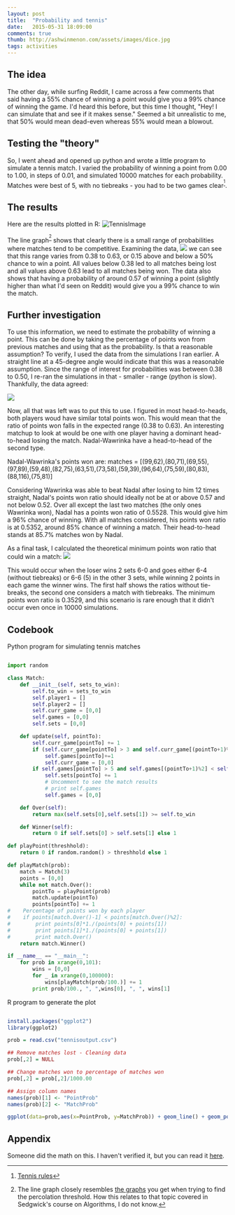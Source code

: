 ```yaml
---
layout: post
title:  "Probability and tennis"
date:   2015-05-31 18:09:00
comments: true
thumb: http://ashwinmenon.com/assets/images/dice.jpg
tags: activities
---
```


## The idea
The other day, while surfing Reddit, I came across a few comments that said having a 55% chance of winning a point would give you a 99% chance of winning the game. I'd heard this before, but this time I thought, "Hey! I can simulate that and see if it makes sense." Seemed a bit unrealistic to me, that 50% would mean dead-even whereas 55% would mean a blowout.

## Testing the "theory"
So, I went ahead and opened up python and wrote a little program to simulate a tennis match. I varied the probability of winning a point from 0.00 to 1.00, in steps of 0.01, and simulated 10000 matches for each probability. Matches were best of 5, with no tiebreaks - you had to be two games clear<sup>[^1]</sup>.

## The results
Here are the results plotted in R:
![TennisImage](/assets/images/tennis_graph.png)

The line graph<sup>[^2]</sup> shows that clearly there is a small range of probabilities where matches tend to be competitive. Examining the data,
![](/assets/images/tennis_table.png)
we can see that this range varies from 0.38 to 0.63, or 0.15 above and below a 50% chance to win a point. All values below 0.38 led to all matches being lost and all values above 0.63 lead to all matches being won. The data also shows that having a probability of around 0.57 of winning a point (slightly higher than what I'd seen on Reddit) would give you a 99% chance to win the match. 

## Further investigation
To use this information, we need to estimate the probability of winning a point. This can be done by taking the percentage of points won from previous matches and using that as the probability. Is that a reasonable assumption? To verify, I used the data from the simulations I ran earlier. A straight line at a 45-degree angle would indicate that this was a reasonable assumption. Since the range of interest for probabilities was between 0.38 to 0.50, I re-ran the simulations in that - smaller - range (python is slow). Thankfully, the data agreed:

![](/assets/images/tennis_points.png)

Now, all that was left was to put this to use. I figured in most head-to-heads, both players woud have similar total points won. This would mean that the ratio of points won falls in the expected range (0.38 to 0.63). An interesting matchup to look at would be one with one player having a dominant head-to-head losing the match. Nadal-Wawrinka have a head-to-head of the second type.

Nadal-Wawrinka's points won are:
matches = [(99,62),(80,71),(69,55),(97,89),(59,48),(82,75),(63,51),(73,58),(59,39),(96,64),(75,59),(80,83),(88,116),(75,81)]

Considering Wawrinka was able to beat Nadal after losing to him 12 times straight, Nadal's points won ratio should ideally not be at or above 0.57 and not below 0.52. Over all except the last two matches (the only ones Wawrinka won), Nadal has a points won ratio of 0.5528. This would give him a 96% chance of winning. With all matches considered, his points won ratio is at 0.5352, around 85% chance of winning a match. Their head-to-head stands at 85.7% matches won by Nadal.

As a final task, I calculated the theoretical minimum points won ratio that could win a match:
![](/assets/images/tennis_min.png)

This would occur when the loser wins 2 sets 6-0 and goes either 6-4 (without tiebreaks) or 6-6 (5) in the other 3 sets, while winning 2 points in each game the winner wins. The first half shows the ratios without tie-breaks, the second one considers a match with tiebreaks. The minimum points won ratio is 0.3529, and this scenario is rare enough that it didn't occur even once in 10000 simulations.

## Codebook

Python program for simulating tennis matches
```python

import random 

class Match:
    def __init__(self, sets_to_win):
        self.to_win = sets_to_win
        self.player1 = []
        self.player2 = []
        self.curr_game = [0,0]
        self.games = [0,0]
        self.sets = [0,0]

    def update(self, pointTo):
        self.curr_game[pointTo] += 1
        if (self.curr_game[pointTo] > 3 and self.curr_game[(pointTo+1)%2] < self.curr_game[pointTo] - 1):
            self.games[pointTo]+=1
            self.curr_game = [0,0]
        if self.games[pointTo] > 5 and self.games[(pointTo+1)%2] < self.games[pointTo] - 1:
            self.sets[pointTo] += 1
            # Uncomment to see the match results
            # print self.games
            self.games = [0,0]

    def Over(self):
        return max(self.sets[0],self.sets[1]) >= self.to_win

    def Winner(self):
        return 0 if self.sets[0] > self.sets[1] else 1

def playPoint(threshhold):
    return 0 if random.random() > threshhold else 1

def playMatch(prob):
    match = Match(3)
    points = [0,0]
    while not match.Over():
        pointTo = playPoint(prob)
        match.update(pointTo)
        points[pointTo] += 1
#    Percentage of points won by each player
#    if points[match.Over()-1] < points[match.Over()%2]:
#        print points[0]*1./(points[0] + points[1])
#        print points[1]*1./(points[0] + points[1])
#        print match.Over()
    return match.Winner()

if __name__ == "__main__":
    for prob in xrange(0,101):
        wins = [0,0]
        for _ in xrange(0,100000):
            wins[playMatch(prob/100.)] += 1
        print prob/100., ", ",wins[0], ", ", wins[1]

```

R program to generate the plot

```r

install.packages("ggplot2")
library(ggplot2)

prob = read.csv("tennisoutput.csv")

## Remove matches lost - Cleaning data
prob[,2] = NULL

## Change matches won to percentage of matches won
prob[,2] = prob[,2]/1000.00

## Assign column names
names(prob)[1] <- "PointProb"
names(prob)[2] <- "MatchProb"

ggplot(data=prob,aes(x=PointProb, y=MatchProb)) + geom_line() + geom_point() + xlab("Probability of winning a point") + ylab("Percentage of matches won") + ggtitle("Line graph of percentage of matches won vs. probability of winning a point") + geom_text(aes(label=ifelse(PointProb==0.57,paste(PointProb,MatchProb,sep=", "),'')),hjust = 0, size = 3, vjust = 1.4, colour = "brown")


```

## Appendix

Someone did the math on this. I haven't verified it, but you can read it [here](https://www.reddit.com/r/tennis/comments/1163n6q/having_a_55_chance_of_winning_any_given_point/).

[^1]: [Tennis rules](https://en.wikipedia.org/wiki/Tennis#Scoring)
[^2]: The line graph closely resembles [the graphs](https://www.google.com/search?q=percolation+threshold&tbm=isch) you get when trying to find the percolation threshold. How this relates to that topic covered in Sedgwick's course on Algorithms, I do not know.
